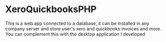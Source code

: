 # XeroQuickbooksPHP
 This is a web app connected to a database, it can be installed in any company server and store user's xero and quickbooks invoices and more. You can complement this with the desktop application I developed
